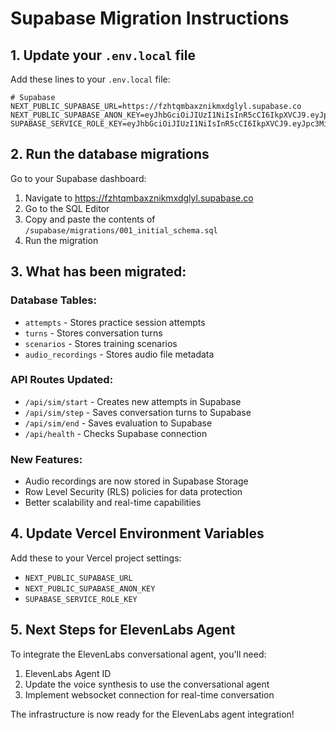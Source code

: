 # Supabase Migration Instructions

## 1. Update your `.env.local` file

Add these lines to your `.env.local` file:

```
# Supabase
NEXT_PUBLIC_SUPABASE_URL=https://fzhtqmbaxznikmxdglyl.supabase.co
NEXT_PUBLIC_SUPABASE_ANON_KEY=eyJhbGciOiJIUzI1NiIsInR5cCI6IkpXVCJ9.eyJpc3MiOiJzdXBhYmFzZSIsInJlZiI6ImZ6aHRxbWJheHpuaWtteGRnbHlsIiwicm9sZSI6ImFub24iLCJpYXQiOjE3NTg1NTk3NTksImV4cCI6MjA3NDEzNTc1OX0.8SeovFJWrpLo9qBgHFmyzK92OSp2HN8I_aZRPoF0JwY
SUPABASE_SERVICE_ROLE_KEY=eyJhbGciOiJIUzI1NiIsInR5cCI6IkpXVCJ9.eyJpc3MiOiJzdXBhYmFzZSIsInJlZiI6ImZ6aHRxbWJheHpuaWtteGRnbHlsIiwicm9sZSI6InNlcnZpY2Vfcm9sZSIsImlhdCI6MTc1ODU1OTc1OSwiZXhwIjoyMDc0MTM1NzU5fQ.4puCepuAk9usP8jgVr6Cy2fNLjWILNKoQ3WoWArJSAA
```

## 2. Run the database migrations

Go to your Supabase dashboard:
1. Navigate to https://fzhtqmbaxznikmxdglyl.supabase.co
2. Go to the SQL Editor
3. Copy and paste the contents of `/supabase/migrations/001_initial_schema.sql`
4. Run the migration

## 3. What has been migrated:

### Database Tables:
- `attempts` - Stores practice session attempts
- `turns` - Stores conversation turns
- `scenarios` - Stores training scenarios
- `audio_recordings` - Stores audio file metadata

### API Routes Updated:
- `/api/sim/start` - Creates new attempts in Supabase
- `/api/sim/step` - Saves conversation turns to Supabase
- `/api/sim/end` - Saves evaluation to Supabase
- `/api/health` - Checks Supabase connection

### New Features:
- Audio recordings are now stored in Supabase Storage
- Row Level Security (RLS) policies for data protection
- Better scalability and real-time capabilities

## 4. Update Vercel Environment Variables

Add these to your Vercel project settings:
- `NEXT_PUBLIC_SUPABASE_URL`
- `NEXT_PUBLIC_SUPABASE_ANON_KEY`
- `SUPABASE_SERVICE_ROLE_KEY`

## 5. Next Steps for ElevenLabs Agent

To integrate the ElevenLabs conversational agent, you'll need:
1. ElevenLabs Agent ID
2. Update the voice synthesis to use the conversational agent
3. Implement websocket connection for real-time conversation

The infrastructure is now ready for the ElevenLabs agent integration!
